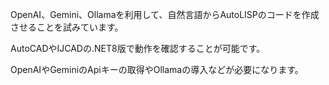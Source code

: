 OpenAI、Gemini、Ollamaを利用して、自然言語からAutoLISPのコードを作成させることを試みています。

AutoCADやIJCADの.NET8版で動作を確認することが可能です。

OpenAIやGeminiのApiキーの取得やOllamaの導入などが必要になります。
